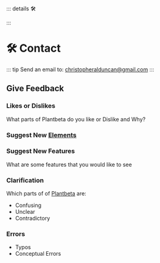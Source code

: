 ::: details 🛠



:::

# 🛠 Contact

::: tip Send an email to:
christopheralduncan@gmail.com
:::

## Give Feedback

### Likes or Dislikes

What parts of Plantbeta do you like or Dislike and Why?

### Suggest New [Elements](/guide/What/WhatElement)

### Suggest New Features

What are some features that you would like to see

### Clarification

Which parts of of [Plantbeta](/guide/introduction.html#what-is-plantbeta) are: 

- Confusing
- Unclear
- Contradictory


### Errors
- Typos
- Conceptual Errors
